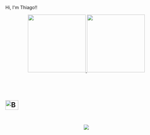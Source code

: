 Hi, I'm Thiago!!
<div align="center">
  <a href="https://github.com/Thiago-Nunesv">
  <img height="180em" src="https://github-readme-stats.vercel.app/api?username=Thiago-Nunesv&show_icons=true&theme=dracula&include_all_commits=true&count_private=true"/>
  <img height="180em" src="https://github-readme-stats.vercel.app/api/top-langs/?username=Thiago-Nunesv&layout=compact&langs_count=7&theme=dracula"/>
</div>

  
## <div align="center" style="display: inline_block"><br>
  ## <img align="center" alt="Balade" height="30" width="40" src="<endereço da imagem>">
 ## </div>
  
<div align="center" style="display: inline_block"><br> 
   <a href="https://www.instagram.com/thiago_nunesv/" target="_blank"><img src="https://img.shields.io/badge/-Instagram-%23E4405F?style=for-the-badge&logo=instagram&logoColor=white" target="_blank"></a>
</div>
